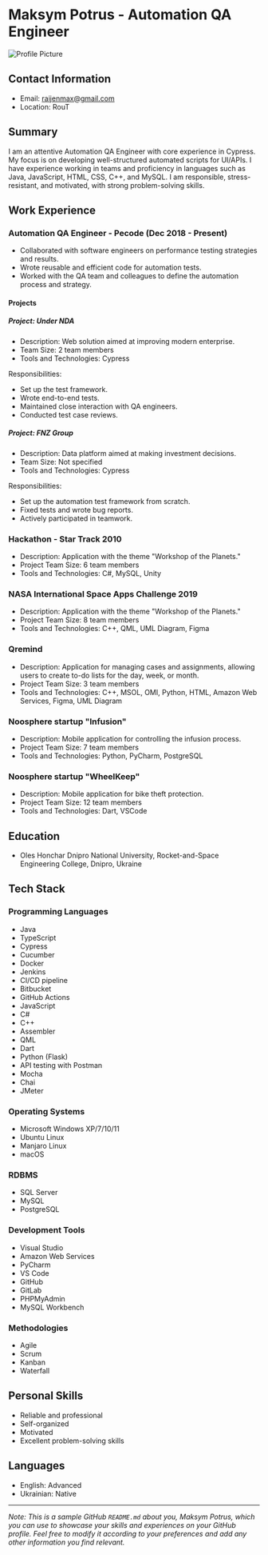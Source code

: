 # Maksym Potrus - Automation QA Engineer

![Profile Picture](profile_picture.jpg)

## Contact Information

- Email: raijenmax@gmail.com
- Location: RouT

## Summary

I am an attentive Automation QA Engineer with core experience in Cypress. My focus is on developing well-structured automated scripts for UI/APIs. I have experience working in teams and proficiency in languages such as Java, JavaScript, HTML, CSS, C++, and MySQL. I am responsible, stress-resistant, and motivated, with strong problem-solving skills.

## Work Experience

### Automation QA Engineer - Pecode (Dec 2018 - Present)

- Collaborated with software engineers on performance testing strategies and results.
- Wrote reusable and efficient code for automation tests.
- Worked with the QA team and colleagues to define the automation process and strategy.

#### Projects

##### Project: Under NDA

- Description: Web solution aimed at improving modern enterprise.
- Team Size: 2 team members
- Tools and Technologies: Cypress

Responsibilities:

- Set up the test framework.
- Wrote end-to-end tests.
- Maintained close interaction with QA engineers.
- Conducted test case reviews.

##### Project: FNZ Group

- Description: Data platform aimed at making investment decisions.
- Team Size: Not specified
- Tools and Technologies: Cypress

Responsibilities:

- Set up the automation test framework from scratch.
- Fixed tests and wrote bug reports.
- Actively participated in teamwork.

### Hackathon - Star Track 2010

- Description: Application with the theme "Workshop of the Planets."
- Project Team Size: 6 team members
- Tools and Technologies: C#, MySQL, Unity

### NASA International Space Apps Challenge 2019

- Description: Application with the theme "Workshop of the Planets."
- Project Team Size: 8 team members
- Tools and Technologies: C++, QML, UML Diagram, Figma

### Qremind

- Description: Application for managing cases and assignments, allowing users to create to-do lists for the day, week, or month.
- Project Team Size: 3 team members
- Tools and Technologies: C++, MSOL, OMI, Python, HTML, Amazon Web Services, Figma, UML Diagram

### Noosphere startup "Infusion"

- Description: Mobile application for controlling the infusion process.
- Project Team Size: 7 team members
- Tools and Technologies: Python, PyCharm, PostgreSQL

### Noosphere startup "WheelKeep"

- Description: Mobile application for bike theft protection.
- Project Team Size: 12 team members
- Tools and Technologies: Dart, VSCode

## Education

- Oles Honchar Dnipro National University, Rocket-and-Space Engineering College, Dnipro, Ukraine

## Tech Stack

### Programming Languages

- Java
- TypeScript
- Cypress
- Cucumber
- Docker
- Jenkins
- CI/CD pipeline
- Bitbucket
- GitHub Actions
- JavaScript
- C#
- C++
- Assembler
- QML
- Dart
- Python (Flask)
- API testing with Postman
- Mocha
- Chai
- JMeter

### Operating Systems

- Microsoft Windows XP/7/10/11
- Ubuntu Linux
- Manjaro Linux
- macOS

### RDBMS

- SQL Server
- MySQL
- PostgreSQL

### Development Tools

- Visual Studio
- Amazon Web Services
- PyCharm
- VS Code
- GitHub
- GitLab
- PHPMyAdmin
- MySQL Workbench

### Methodologies

- Agile
- Scrum
- Kanban
- Waterfall

## Personal Skills

- Reliable and professional
- Self-organized
- Motivated
- Excellent problem-solving skills

## Languages

- English: Advanced
- Ukrainian: Native

---

*Note: This is a sample GitHub `README.md` about you, Maksym Potrus, which you can use to showcase your skills and experiences on your GitHub profile. Feel free to modify it according to your preferences and add any other information you find relevant.*
